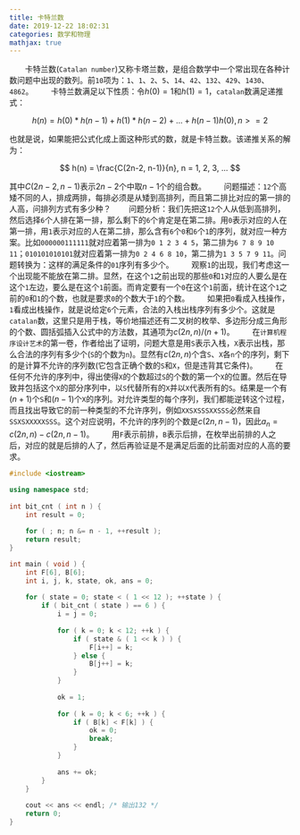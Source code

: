 ```yaml
---
title: 卡特兰数
date: 2019-12-22 18:02:31
categories: 数学和物理
mathjax: true
---
```

&emsp;&emsp;卡特兰数(`Catalan number`)又称卡塔兰数，是组合数学中一个常出现在各种计数问题中出现的数列。前`10`项为：`1`、`1`、`2`、`5`、`14`、`42`、`132`、`429`、`1430`、`4862`。<!--more-->
&emsp;&emsp;卡特兰数满足以下性质：令$h(0) = 1$和$h(1) = 1$，`catalan`数满足递推式：

$$
h(n) = h(0) * h(n - 1) + h(1) * h(n - 2) + ... + h(n - 1)h(0), n >= 2
$$

也就是说，如果能把公式化成上面这种形式的数，就是卡特兰数。该递推关系的解为：

$$
h(n) = \frac{C(2n-2, n-1)}{n}, n = 1, 2, 3, ...
$$

其中$C(2n-2, n-1)$表示$2n-2$个中取$n-1$个的组合数。
&emsp;&emsp;问题描述：`12`个高矮不同的人，排成两排，每排必须是从矮到高排列，而且第二排比对应的第一排的人高，问排列方式有多少种？
&emsp;&emsp;问题分析：我们先把这`12`个人从低到高排列，然后选择`6`个人排在第一排，那么剩下的`6`个肯定是在第二排。用`0`表示对应的人在第一排，用`1`表示对应的人在第二排，那么含有`6`个`0`和`6`个`1`的序列，就对应一种方案。比如`000000111111`就对应着第一排为`0 1 2 3 4 5`，第二排为`6 7 8 9 10 11`；`010101010101`就对应着第一排为`0 2 4 6 8 10`，第二排为`1 3 5 7 9 11`。问题转换为：这样的满足条件的`01`序列有多少个。
&emsp;&emsp;观察`1`的出现，我们考虑这一个出现能不能放在第二排。显然，在这个`1`之前出现的那些`0`和`1`对应的人要么是在这个`1`左边，要么是在这个`1`前面。而肯定要有一个`0`在这个`1`前面，统计在这个`1`之前的`0`和`1`的个数，也就是要求`0`的个数大于`1`的个数。
&emsp;&emsp;如果把`0`看成入栈操作，`1`看成出栈操作，就是说给定`6`个元素，合法的入栈出栈序列有多少个。这就是`catalan`数，这里只是用于栈，等价地描述还有二叉树的枚举、多边形分成三角形的个数、圆括弧插入公式中的方法数，其通项为$c(2n, n)/(n + 1)$。
&emsp;&emsp;在`计算机程序设计艺术`的第一卷，作者给出了证明，问题大意是用`S`表示入栈，`X`表示出栈，那么合法的序列有多少个(`S`的个数为`n`)。显然有$c(2n, n)$个含`S`、`X`各`n`个的序列，剩下的是计算不允许的序列数(它包含正确个数的`S`和`X`，但是违背其它条件)。
&emsp;&emsp;在任何不允许的序列中，得出使得`X`的个数超过`S`的个数的第一个`X`的位置。然后在导致并包括这个`X`的部分序列中，以`S`代替所有的`X`并以`X`代表所有的`S`。结果是一个有$(n + 1)$个`S`和$(n - 1)$个`X`的序列。对允许类型的每个序列，我们都能逆转这个过程，而且找出导致它的前一种类型的不允许序列，例如`XXSXSSSXXSSS`必然来自`SSXSXXXXXSSS`。这个对应说明，不允许的序列的个数是$c(2n, n - 1)$，因此$a_{n} = c(2n, n) - c(2n, n - 1)$。
&emsp;&emsp;用`F`表示前排，`B`表示后排，在枚举出前排的人之后，对应的就是后排的人了，然后再验证是不是满足后面的比前面对应的人高的要求。

``` cpp
#include <iostream>

using namespace std;
​
int bit_cnt ( int n ) {
    int result = 0;
​
    for ( ; n; n &= n - 1, ++result );​
    return result;
}

int main ( void ) {
    int F[6], B[6];
    int i, j, k, state, ok, ans = 0;
​
    for ( state = 0; state < ( 1 << 12 ); ++state ) {
        if ( bit_cnt ( state ) == 6 ) {
            i = j = 0;
​
            for ( k = 0; k < 12; ++k ) {
                if ( state & ( 1 << k ) ) {
                    F[i++] = k;
                } else {
                    B[j++] = k;
                }
            }
​
            ok = 1;
​
            for ( k = 0; k < 6; ++k ) {
                if ( B[k] < F[k] ) {
                    ok = 0;
                    break;
                }
            }
​
            ans += ok;
        }
    }
​
    cout << ans << endl; /* 输出132 */
    return 0;
}
```